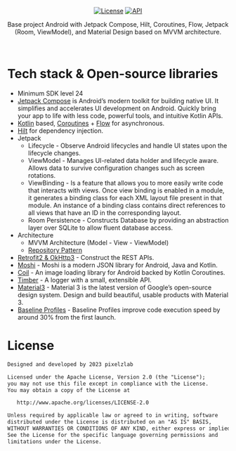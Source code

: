 <p align="center">
 <a href="https://opensource.org/licenses/Apache-2.0"><img alt="License" src="https://img.shields.io/badge/License-Apache%202.0-blue.svg"/></a>
 <a href="https://android-arsenal.com/api?level=24"><img alt="API" src="https://img.shields.io/badge/API-24%2B-brightgreen.svg?style=flat"/></a>
</p>

<p align="center">
Base project Android with Jetpack Compose, Hilt, Coroutines, Flow, Jetpack (Room, ViewModel), and Material Design based on MVVM architecture.
</p>
</br>

# Tech stack & Open-source libraries
- Minimum SDK level 24
- [Jetpack Compose](https://developer.android.com/jetpack/compose) is Android’s modern toolkit for building native UI. It simplifies and accelerates UI development on Android. Quickly bring your app to life with less code, powerful tools, and intuitive Kotlin APIs.
- [Kotlin](https://kotlinlang.org/) based, [Coroutines](https://github.com/Kotlin/kotlinx.coroutines) + [Flow](https://kotlin.github.io/kotlinx.coroutines/kotlinx-coroutines-core/kotlinx.coroutines.flow/) for asynchronous.
- [Hilt](https://dagger.dev/hilt/) for dependency injection.
- Jetpack
    - Lifecycle - Observe Android lifecycles and handle UI states upon the lifecycle changes.
    - ViewModel - Manages UI-related data holder and lifecycle aware. Allows data to survive configuration changes such as screen rotations.
    - ViewBinding - Is a feature that allows you to more easily write code that interacts with views. Once view binding is enabled in a module, it generates a binding class for each XML layout file present in that module. An instance of a binding class contains direct references to all views that have an ID in the corresponding layout.
    - Room Persistence - Constructs Database by providing an abstraction layer over SQLite to allow fluent database access.
- Architecture
    - MVVM Architecture (Model - View - ViewModel)
    - [Repository Pattern](https://developer.android.com/codelabs/basic-android-kotlin-training-repository-pattern#0)
- [Retrofit2 & OkHttp3](https://github.com/square/retrofit) - Construct the REST APIs.
- [Moshi](https://github.com/square/moshi) - Moshi is a modern JSON library for Android, Java and Kotlin.
- [Coil](https://github.com/coil-kt/coil) - An image loading library for Android backed by Kotlin Coroutines.
- [Timber](https://github.com/JakeWharton/timber) - A logger with a small, extensible API.
- [Material3](https://m3.material.io/develop/android/jetpack-compose) - Material 3 is the latest version of Google’s open-source design system. Design and build beautiful, usable products with Material 3.
- [Baseline Profiles](https://developer.android.com/topic/performance/baselineprofiles/overview) - Baseline Profiles improve code execution speed by around 30% from the first launch.

# License
```xml
Designed and developed by 2023 pixelzlab

Licensed under the Apache License, Version 2.0 (the "License");
you may not use this file except in compliance with the License.
You may obtain a copy of the License at

   http://www.apache.org/licenses/LICENSE-2.0

Unless required by applicable law or agreed to in writing, software
distributed under the License is distributed on an "AS IS" BASIS,
WITHOUT WARRANTIES OR CONDITIONS OF ANY KIND, either express or implied.
See the License for the specific language governing permissions and
limitations under the License.
```
